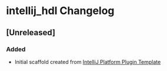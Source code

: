 <!-- Keep a Changelog guide -> https://keepachangelog.com -->

# intellij_hdl Changelog

## [Unreleased]
### Added
- Initial scaffold created from [IntelliJ Platform Plugin Template](https://github.com/JetBrains/intellij-platform-plugin-template)
